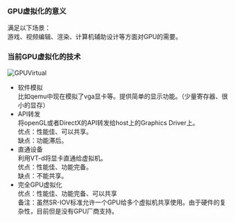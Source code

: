 ### GPU虚拟化的意义   
满足以下场景：  
游戏、视频编辑、渲染、计算机辅助设计等方面对GPU的需要。

### 当前GPU虚拟化的技术  
![GPUVirtual](https://01.org/sites/default/files/xengt2.png)  
+ 软件模拟    
  比如qemu中现在模拟了vga显卡等。提供简单的显示功能。（少量寄存器、很小的显存）  
+ API转发   
  将openGL或者DirectX的API转发给host上的Graphics Driver上。  
  优点：性能佳、可以共享。  
  缺点：功能滞后。  
+ 直通设备   
  利用VT-d将显卡直通给虚拟机。  
  优点：性能佳、功能完备。    
  缺点：不能共享。  
+ 完全GPU虚拟化   
  优点：性能佳、功能完备、可以共享   
备注：虽然SR-IOV标准允许一个GPU给多个虚拟机共享使用。由于硬件的复杂性，目前但是没有GPU厂商支持。   
 

